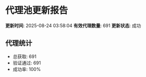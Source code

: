 # 代理池更新报告

**更新时间**: 2025-08-24 03:58:04
**有效代理数量**: 691
**更新状态**:  成功

## 代理统计
- 总获取: 691
- 验证通过: 691
- 成功率: 100%
